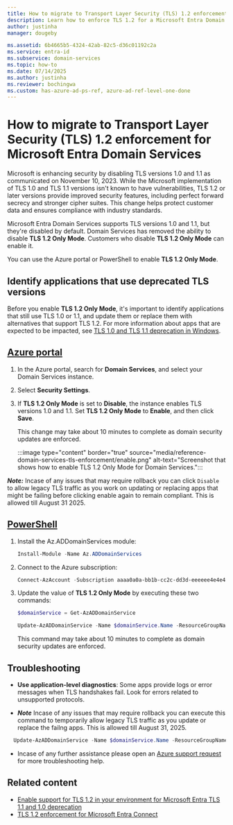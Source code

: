 ```yaml
---
title: How to migrate to Transport Layer Security (TLS) 1.2 enforcement for Microsoft Entra Domain Services | Microsoft Learn
description: Learn how to enforce TLS 1.2 for a Microsoft Entra Domain Services managed domain.
author: justinha
manager: dougeby

ms.assetid: 6b4665b5-4324-42ab-82c5-d36c01192c2a
ms.service: entra-id
ms.subservice: domain-services
ms.topic: how-to
ms.date: 07/14/2025
ms.author: justinha
ms.reviewer: bochingwa
ms.custom: has-azure-ad-ps-ref, azure-ad-ref-level-one-done
---
```

# How to migrate to Transport Layer Security (TLS) 1.2 enforcement for Microsoft Entra Domain Services

Microsoft is enhancing security by disabling TLS versions 1.0 and 1.1 as communicated on November 10, 2023. While the Microsoft implementation of TLS 1.0 and TLS 1.1 versions isn't known to have vulnerabilities, TLS 1.2 or later versions provide improved security features, including perfect forward secrecy and stronger cipher suites. This change helps protect customer data and ensures compliance with industry standards.

Microsoft Entra Domain Services supports TLS versions 1.0 and 1.1, but they're disabled by default. Domain Services has removed the ability to disable **TLS 1.2 Only Mode**. Customers who disable **TLS 1.2 Only Mode** can enable it. 

You can use the Azure portal or PowerShell to enable **TLS 1.2 Only Mode**.

## Identify applications that use deprecated TLS versions

Before you enable **TLS 1.2 Only Mode**, it's important to identify applications that still use TLS 1.0 or 1.1, and update them or replace them with alternatives that support TLS 1.2. For more information about apps that are expected to be impacted, see [TLS 1.0 and TLS 1.1 deprecation in Windows](/windows/win32/secauthn/tls-10-11-deprecation-in-windows).

## [**Azure portal**](#tab/portal)

1. In the Azure portal, search for **Domain Services**, and select your Domain Services instance. 
1. Select **Security Settings**.
1. If **TLS 1.2 Only Mode** is set to **Disable**, the instance enables TLS versions 1.0 and 1.1. Set **TLS 1.2 Only Mode** to **Enable**, and then click **Save**.

   This change may take about 10 minutes to complete as domain security updates are enforced.

   :::image type="content" border="true" source="media/reference-domain-services-tls-enforcement/enable.png" alt-text="Screenshot that shows how to enable TLS 1.2 Only Mode for Domain Services.":::

***Note:*** Incase of any issues that may require rollback you can click `Disable` to allow legacy TLS traffic as you work on updating or replacing apps that might be failing before clicking enable again to remain compliant. This is allowed till August 31 2025. 

## [**PowerShell**](#tab/powershell)


1. Install the Az.ADDomainServices module:

   ```powershell
   Install-Module -Name Az.ADDomainServices
   ```

1. Connect to the Azure subscription:

   ```powershell
   Connect-AzAccount -Subscription aaaa0a0a-bb1b-cc2c-dd3d-eeeeee4e4e4e
   ```

1. Update the value of **TLS 1.2 Only Mode** by executing these two commands:

   ```powershell
   $domainService = Get-AzADDomainService
   ```
   
   ```powershell
   Update-AzADDomainService -Name $domainService.Name -ResourceGroupName $domainService.ResourceGroupName -DomainSecuritySettingTlsV1 Disabled
   ```

   This command may take about 10 minutes to complete as domain security updates are enforced.


## Troubleshooting

- **Use application-level diagnostics**: Some apps provide logs or error messages when TLS handshakes fail. Look for errors related to unsupported protocols.

- ***Note*** Incase of any issues that may require rollback you can execute this command to temporarily allow legacy TLS traffic as you update or replace the failng apps. This is allowed till August 31, 2025.

 ```powershell
   Update-AzADDomainService -Name $domainService.Name -ResourceGroupName $domainService.ResourceGroupName -DomainSecuritySettingTlsV1 Enabled
   ```

- Incase of any further assistance please open an [Azure support request](/entra/fundamentals/how-to-get-support) for more troubleshooting help. 

## Related content

- [Enable support for TLS 1.2 in your environment for Microsoft Entra TLS 1.1 and 1.0 deprecation](/troubleshoot/entra/entra-id/ad-dmn-services/enable-support-tls-environment)
- [TLS 1.2 enforcement for Microsoft Entra Connect](/entra/identity/hybrid/connect/reference-connect-tls-enforcement)
